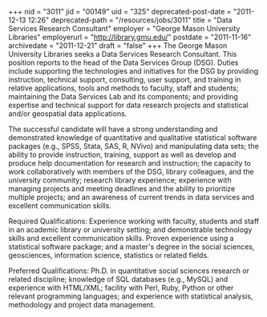 +++
nid = "3011"
jid = "00149"
uid = "325"
deprecated-post-date = "2011-12-13 12:26"
deprecated-path = "/resources/jobs/3011"
title = "Data Services Research Consultant"
employer = "George Mason University Libraries"
employerurl = "http://library.gmu.edu/"
postdate = "2011-11-16"
archivedate = "2011-12-21"
draft = "false"
+++
The George Mason University Libraries seeks a Data Services Research
Consultant. This position reports to the head of the Data Services Group
(DSG). Duties include supporting the technologies and initiatives for
the DSG by providing instruction, technical support, consulting, user
support, and training in relative applications, tools and methods to
faculty, staff and students; maintaining the Data Services Lab and its
components; and providing expertise and technical support for data
research projects and statistical and/or geospatial data applications.
  
The successful candidate will have a strong understanding and
demonstrated knowledge of quantitative and qualitative statistical
software packages (e.g., SPSS, Stata, SAS, R, NVivo) and manipulating
data sets; the ability to provide instruction, training, support as well
as develop and produce help documentation for research and instruction;
the capacity to work collaboratively with members of the DSG, library
colleagues, and the university community; research library experience;
experience with managing projects and meeting deadlines and the ability
to prioritize multiple projects; and an awareness of current trends in
data services and excellent communication skills.

Required Qualifications: Experience working with faculty, students and
staff in an academic library or university setting; and demonstrable
technology skills and excellent communication skills. Proven experience
using a statistical software package; and a master's degree in the
social sciences, geosciences, information science, statistics or related
fields.

Preferred Qualifications: Ph.D. in quantitative social sciences research
or related discipline; knowledge of SQL databases (e.g., MySQL) and
experience with HTML/XML; facility with Perl, Ruby, Python or other
relevant programming languages; and experience with statistical
analysis, methodology and project data management.
